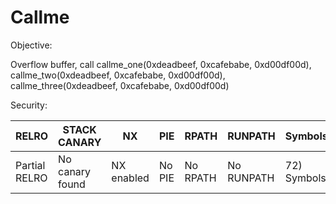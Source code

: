 # Callme

Objective:

Overflow buffer, call callme_one(0xdeadbeef, 0xcafebabe, 0xd00df00d), callme_two(0xdeadbeef, 0xcafebabe, 0xd00df00d), callme_three(0xdeadbeef, 0xcafebabe, 0xd00df00d)

Security:

|RELRO|STACK CANARY|NX|PIE|RPATH|RUNPATH|Symbols|FORTIFY|Fortified|Fortifiable|FILE|ASLR|
|-|-|-|-|-|-|-|-|-|-|-|-|
|Partial RELRO|No canary found|NX enabled|No PIE|No RPATH|No RUNPATH|72) Symbols|No|0|3|ret2win32|ASLR Disabled|

